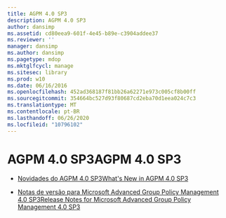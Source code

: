 ```yaml
---
title: AGPM 4.0 SP3
description: AGPM 4.0 SP3
author: dansimp
ms.assetid: cd80eea9-601f-4e45-b89e-c3904addee37
ms.reviewer: ''
manager: dansimp
ms.author: dansimp
ms.pagetype: mdop
ms.mktglfcycl: manage
ms.sitesec: library
ms.prod: w10
ms.date: 06/16/2016
ms.openlocfilehash: 452ad368187f81bb26a62271e973c005cf8b00ff
ms.sourcegitcommit: 354664bc527d93f80687cd2eba70d1eea024c7c3
ms.translationtype: MT
ms.contentlocale: pt-BR
ms.lasthandoff: 06/26/2020
ms.locfileid: "10796102"
---
```

# <span data-ttu-id="61be7-103">AGPM 4.0 SP3</span><span class="sxs-lookup"><span data-stu-id="61be7-103">AGPM 4.0 SP3</span></span>


-   [<span data-ttu-id="61be7-104">Novidades do AGPM 4.0 SP3</span><span class="sxs-lookup"><span data-stu-id="61be7-104">What's New in AGPM 4.0 SP3</span></span>](whats-new-in-agpm-40-sp3.md)

-   [<span data-ttu-id="61be7-105">Notas de versão para Microsoft Advanced Group Policy Management 4.0 SP3</span><span class="sxs-lookup"><span data-stu-id="61be7-105">Release Notes for Microsoft Advanced Group Policy Management 4.0 SP3</span></span>](release-notes-for-microsoft-advanced-group-policy-management-40-sp3.md)

 

 






